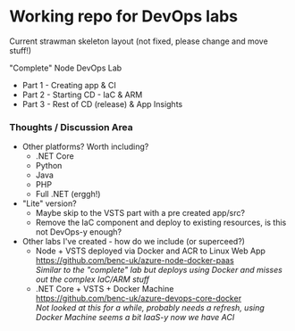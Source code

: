 # Working repo for DevOps labs 

Current strawman skeleton layout (not fixed, please change and move stuff!)

"Complete" Node DevOps Lab
 - Part 1 - Creating app & CI
 - Part 2 - Starting CD - IaC & ARM
 - Part 3 - Rest of CD (release) & App Insights


### Thoughts / Discussion Area
- Other platforms? Worth including?
  - .NET Core
  - Python
  - Java 
  - PHP 
  - Full .NET (erggh!)
- "Lite" version?
  - Maybe skip to the VSTS part with a pre created app/src?
  - Remove the IaC component and deploy to existing resources, is this not DevOps-y enough?
- Other labs I've created - how do we include (or superceed?)
  - Node + VSTS deployed via Docker and ACR to Linux Web App  
  https://github.com/benc-uk/azure-node-docker-paas  
  *Similar to the "complete" lab but deploys using Docker and misses out the complex IaC/ARM stuff*
  - .NET Core + VSTS + Docker Machine  
  https://github.com/benc-uk/azure-devops-core-docker  
  *Not looked at this for a while, probably needs a refresh, using Docker Machine seems a bit IaaS-y now we have ACI*